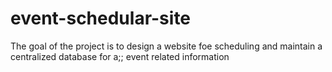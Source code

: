 # event-schedular-site
The goal of the project is to design a website foe scheduling and maintain a centralized database for a;; event related information
